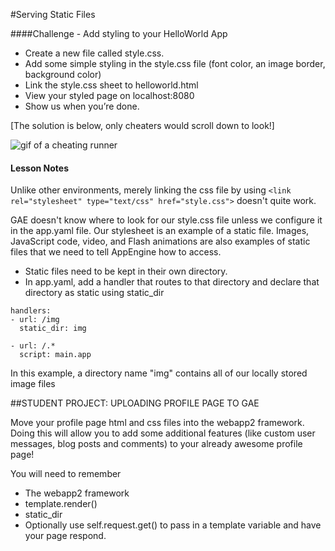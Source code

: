 #Serving Static Files

####Challenge - Add styling to your HelloWorld App

* Create a new file called style.css.
* Add some simple styling in the style.css file (font color, an image border, background color) 
* Link the style.css sheet to helloworld.html
* View your styled page on localhost:8080
* Show us when you’re done.

[The solution is below, only cheaters would scroll down to look!]

![gif of a cheating runner](http://media.giphy.com/media/BUOlQ1H5RCR1K/giphy.gif)

#### Lesson Notes
Unlike other environments, merely linking the css file by using `<link rel="stylesheet" type="text/css" href="style.css">` doesn't quite work.

GAE doesn't know where to look for our style.css file unless we configure it in the app.yaml file. Our stylesheet is an example of a static file. 
Images, JavaScript code, video, and Flash animations are also examples of static files that we need to tell AppEngine how to access.  
* Static files need to be kept in their own directory.
* In app.yaml, add a handler that routes to that directory and declare that directory as static using static_dir

```
handlers:
- url: /img
  static_dir: img

- url: /.*
  script: main.app
```
In this example, a directory name "img" contains all of our locally stored image files

##STUDENT PROJECT: UPLOADING PROFILE PAGE TO GAE

Move your profile page html and css files into the webapp2 framework. Doing this will allow you to add some additional features (like custom user messages, blog posts and comments) to your already awesome profile page!

You will need to remember
* The webapp2 framework
* template.render()
* static_dir
* Optionally use self.request.get() to pass in a template variable and have your page respond.

